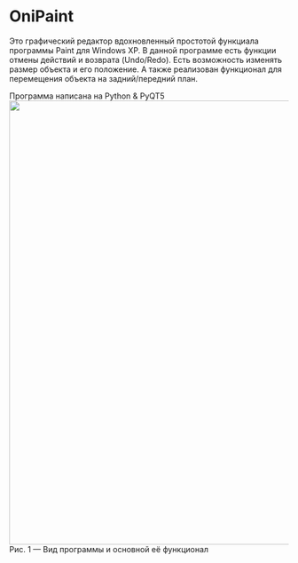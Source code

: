 # OniPaint
Это графический редактор вдохновленный простотой функциала программы Paint для Windows XP. В данной программе есть функции отмены действий и возврата (Undo/Redo). Есть возможность изменять размер объекта и его положение. А также реализован функционал для перемещения объекта на задний/передний план. 

Программа написана на Python & PyQT5
<img src="https://user-images.githubusercontent.com/97404891/207445950-1931fc72-f19a-47c1-ba5a-11e3c0bb2292.png" width="800"/>
Рис. 1 — Вид программы и основной её функционал

